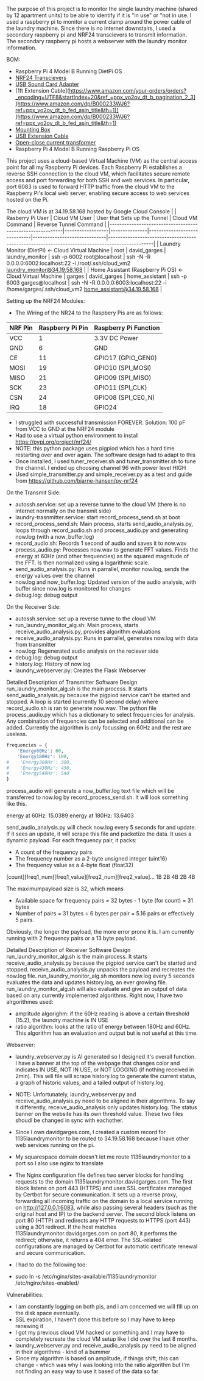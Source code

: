 The purpose of this project is to monitor the single laundry machine (shared by 12 apartment units) to be able to identify if it is "in use" or "not in use. I used a raspberry pi to monitor a current clamp around the power cable of the laundry machine. Since there is no internet downstairs, I used a secondary raspberry pi and NRF24 transcievers to transmit information. The secondary raspberry pi hosts a webserver with the laundry monitor information.

BOM:
- Raspberry Pi 4 Model B Running DietPi OS
- [NRF24 Transcievers](https://buymeacoffee.com/davidgarges](https://www.amazon.com/dp/B00WG9HO6Q?ref_=ppx_hzsearch_conn_dt_b_fed_asin_title_1))
- [USB Sound Card Adapter](https://www.amazon.com/dp/B0BQBT2LCV?ref_=ppx_hzsearch_conn_dt_b_fed_asin_title_3)
- [1ft Extension Cable](https://www.amazon.com/your-orders/orders?_encoding=UTF8&startIndex=20&ref_=ppx_yo2ov_dt_b_pagination_2_3](https://www.amazon.com/dp/B000233WJ6?ref=ppx_yo2ov_dt_b_fed_asin_title&th=1)](https://www.amazon.com/dp/B000233WJ6?ref=ppx_yo2ov_dt_b_fed_asin_title&th=1)
- [Mounting Box](https://www.amazon.com/dp/B0D5GPMPT1?ref_=ppx_hzsearch_conn_dt_b_fed_asin_title_1&th=1)
- [USB Extension Cable](https://www.amazon.com/dp/B0793P8XJK?ref=ppx_yo2ov_dt_b_fed_asin_title)
- [Open-close current transformer](https://www.alibaba.com/product-detail/p_1601249743695.html?mark=google_shopping&src=sem_ggl&field=UG&from=sem_ggl&cmpgn=22048023749&adgrp=173873712633&fditm=&tgt=pla-2383802603740&locintrst=&locphyscl=9199061&mtchtyp=&ntwrk=g&device=c&dvcmdl=&creative=726171217878&plcmnt=&plcmntcat=&aceid=&position=&gad_source=1&gclid=CjwKCAiAiaC-BhBEEiwAjY99qM2vBJ9dUV6olTKMMVLRuMQiRRnMPF8W5YBDq1MElmutXwmixZF4CxoCa2EQAvD_BwE)
- Raspberry Pi 4 Model B Running Raspberry Pi OS

This project uses a cloud-based Virtual Machine (VM) as the central access point for all my Raspberry Pi devices. Each Raspberry Pi establishes a reverse SSH connection to the cloud VM, which facilitates secure remote access and port forwarding for both SSH and web services. In particular, port 6083 is used to forward HTTP traffic from the cloud VM to the Raspberry Pi's local web server, enabling secure access to web services hosted on the Pi.

The cloud VM is at 34.19.58.168 hosted by Google Cloud Console
|                                                           | Rasberry Pi User | Cloud VM User | User that Sets up the Tunnel | Cloud VM Command             | Reverse Tunnel Command                                                                         |
|-----------------------------------------------------------|------------------|---------------|------------------------------|------------------------------|------------------------------------------------------------------------------------------------|
| Laundry Monitor (DietPi) <- Cloud Virtual Machine         | root             | david_garges  | laundry_monitor              | ssh -p 6002 root@localhost   | ssh -N -R 0.0.0.0:6002:localhost:22 -i /root/.ssh/cloud_vm2 laundry_monitor@34.19.58.168       |
| Home Assistant (Raspberry Pi OS) <- Cloud Virtual Machine | garges           | david_garges  | home_assistant               | ssh -p 6003 garges@localhost | ssh -N -R 0.0.0.0:6003:localhost:22 -i /home/garges/.ssh/cloud_vm2 home_assistant@34.19.58.168 |

Setting up the NRF24 Modules:
- The Wiring of the NR24 to the Raspbery Pis are as follows:

| NRF Pin | Raspberry Pi Pin | Raspberry Pi Function |
|---------|------------------|-----------------------|
| VCC     | 1                | 3.3V DC Power         |
| GND     | 6                | GND                   |
| CE      | 11               | GPIO17 (GPIO_GEN0)    |
| MOSI    | 19               | GPIO10 (SPI_MOSI)     |
| MISO    | 21               | GPIO09 (SPI_MISO)     |
| SCK     | 23               | GPIO11 (SPI_CLK)      |
| CSN     | 24               | GPIO08 (SPI_CE0_N)    |
| IRQ     | 18               | GPIO24                |

- I struggled with successful transmission FOREVER. Solution: 100 pF from VCC to GND at the NRF24 module
- Had to use a virtual python environment to install https://pypi.org/project/nrf24/
- NOTE: this python package uses pigpiod which has a hard time restarting over and over again. The software design had to adapt to this
- Once installed, I used tuner_receiver.sh and tuner_transmitter.sh to tune the channel. I ended up choosing channel 96 with power level HIGH
- Used simple_transmitter.py and simple_receiver.py as a test and guide from https://github.com/bjarne-hansen/py-nrf24

On the Transmit Side:
- autossh.service: set up a reverse tunne to the cloud VM (there is no internet normally on the transmit side)
- laundry-trasnmitter.service: start record_process_send.sh at boot
- record_process_send.sh: Main process, starts send_audio_analysis.py, loops through record_audio.sh and process_audio.py and generating now.log (with a now_buffer.log)
- record_audio.sh: Records 1 second of audio and saves it to now.wav
- process_audio.py: Processes now.wav to generate FFT values. Finds the energy at 60Hz (and other frequencies) as the squared magnitude of the FFT. Is then normalized using a logarithmic scale.
- send_audio_analysis.py: Runs in parrallel, monitor now.log, sends the energy values over the channel
- now.log and now_buffer.log: Updated version of the audio analysis, with buffer since now.log is monitored for changes
- debug.log: debug output

On the Receiver Side:
- autossh.service: set up a reverse tunne to the cloud VM
- run_laundry_monitor_alg.sh: Main process, starts receive_audio_analysis.py, provides algorithm evaluations
- receive_audio_analysis.py: Runs in parrallel, generates now.log with data from transmitter
- now.log: Regenerated audio analysis on the reciever side
- debug.log: debug output
- history.log: History of now.log
- laundry_webserver.py: Creates the Flask Webserver

Detailed Description of Transmitter Software Design
run_laundry_monitor_alg.sh is the main process. It starts send_audio_analysis.py because the pigpiod service can't be started and stopped. A loop is started (currently 10 second delay) where record_audio.sh is ran to generate now.wav. The python file process_audio.py which has a dictionary to select frequencies for analysis. Any combination of frequencies can be selected and additional can be added. Currently the algorithm is only focussing on 60Hz and the rest are useless.

```python
frequencies = {
    'Energy60Hz': 60,
    'Energy180Hz': 180,
#    'Energy300Hz': 300,
#    'Energy430Hz': 430,
#    'Energy540Hz': 540
}
```


process_audio will generate a now_buffer.log text file which will be transferred to now.log by record_process_send.sh. It will look something like this.

energy at 60Hz: 15.0389
energy at 180Hz: 13.6403

send_audio_analysis.py will check now.log every 5 seconds for and update. If it sees an update, it will scrape this file and packetize the data. It uses a dynamic payload. For each frequency pair, it packs:
- A count of the frequency pairs
- The frequency number as a 2-byte unsigned integer (uint16)
- The frequency value as a 4-byte float (float32)

[count][freq1_num][freq1_value][freq2_num][freq2_value]...
  1B      2B         4B          2B         4B

The maximumpayload size is 32, which means 
- Available space for frequency pairs = 32 bytes - 1 byte (for count) = 31 bytes
- Number of pairs = 31 bytes ÷ 6 bytes per pair = 5.16 pairs or effectively 5 pairs.

Obviously, the longer the payload, the more error prone it is. I am currently running with 2 frequency pairs or a 13 byte payload. 

Detailed Description of Receiver Software Design
run_laundry_monitor_alg.sh is the main process. It starts receive_audio_analysis.py because the pigpiod service can't be started and stopped. receive_audio_analysis.py unpacks the payload and recreates the now.log file. run_laundry_monitor_alg.sh monitors now.log every 5 seconds evaluates the data and updates history.log, an ever growing file. run_laundry_monitor_alg.sh will also evaluate and give an output of data based on any currently implemented algorithms. Right now, I have two alrgorithmes used:
- amplitude algorighm: if the 60Hz reading is above a certain threshold (15.2), the laundry machine is IN USE
- ratio algorithm: looks at the ratio of energy between 180Hz and 60Hz. This algorithm has an evaluation and output but is not useful at this time. 

Webserver:
- laundry_webserver.py is AI generated so I designed it's overall function. I have a banner at the top of the webpage that changes color and indicates IN USE, NOT IN USE, or NOT LOGGING (if nothing received in 2min). This will file will scrape history.log to generate the current status, a graph of historic values, and a tailed output of history.log.
- NOTE: Unfortunately, laundry_webserver.py and receive_audio_analysis.py need to be aligned in their algorithms. To say it differently, receive_audio_analysis only updates history.log. The status banner on the website has its own threshold value. These two files shoudl be changed in sync with eachother. 



- Since I own davidgarges.com, I created a custom record for 1135laundrymonitor to be routed to 34.19.58.168 because I have other web services running on the pi.
- My squarespace domain doesn't let me route 1135laundrymonitor to a port so I also use nginx to translate
- The Nginx configuration file defines two server blocks for handling requests to the domain 1135laundrymonitor.davidgarges.com. The first block listens on port 443 (HTTPS) and uses SSL certificates managed by Certbot for secure communication. It sets up a reverse proxy, forwarding all incoming traffic on the domain to a local service running on http://127.0.0.1:6083, while also passing several headers (such as the original host and IP) to the backend server. The second block listens on port 80 (HTTP) and redirects any HTTP requests to HTTPS (port 443) using a 301 redirect. If the host matches 1135laundrymonitor.davidgarges.com on port 80, it performs the redirect; otherwise, it returns a 404 error. The SSL-related configurations are managed by Certbot for automatic certificate renewal and secure communication.
- I had to do the following too:
- sudo ln -s /etc/nginx/sites-available/1135laundrymonitor /etc/nginx/sites-enabled/

Vulnerabilities:
- I am constantly logging on both pis, and i am concerned we will fill up on the disk space eventually.
- SSL expiration, I haven't done this before so I may have to keep renewing it
- I got my previous cloud VM hacked or something and I may have to completely recreate the cloud VM setup like I did over the last 8 months.
- laundry_webserver.py and receive_audio_analysis.py need to be aligned in their algorithms - kind of a bummer
- Since my algorithm is based on amplitude, if things shift, this can change - which was why I was looking into the ratio algorithm but I'm not finding an easy way to use it based of the data so far

